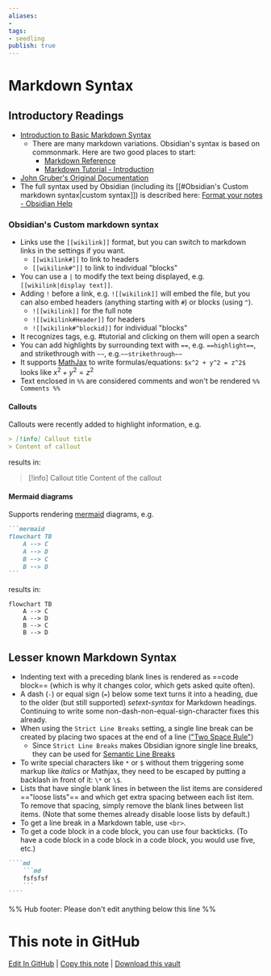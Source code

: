 ```yaml
---
aliases: 
- 
tags:
- seedling
publish: true
---
```


# Markdown Syntax

## Introductory Readings
- [Introduction to Basic Markdown Syntax](https://www.markdownguide.org/basic-syntax/)
	- There are many markdown variations. Obsidian's syntax is based on commonmark. Here are two good places to start:
		- [Markdown Reference](https://commonmark.org/help/)
		- [Markdown Tutorial - Introduction](https://commonmark.org/help/tutorial/index.html)
- [John Gruber's Original Documentation](https://daringfireball.net/projects/markdown/)
- The full syntax used by Obsidian (including its [[#Obsidian's Custom markdown syntax|custom syntax]]) is described here: [Format your notes - Obsidian Help](https://help.obsidian.md/How+to/Format+your+notes)

### Obsidian's Custom markdown syntax

- Links use the `[[wikilink]]` format, but you can switch to markdown links in the settings if you want. 
	- `[[wikilink#]]` to link to headers
	- `[[wikilink#^]]` to link to individual "blocks"
- You can use a `|` to modify the text being displayed, e.g. `[[wikilink|display text]]`.
- Adding `!` before a link, e.g. `![[wikilink]]` will embed the file, but you can also embed headers (anything starting with `#`) or blocks (using `^`).
	- `![[wikilink]]` for the full note
	- `![[wikilink#Header]]` for headers
	- `![[wikilink#^blockid]]` for individual "blocks"
- It recognizes tags, e.g. #tutorial and clicking on them will open a search
- You can add highlights by surrounding text with `==`, e.g. `==highlight==`, and strikethrough with `~~`, e.g.`~~strikethrough~~`
- It supports [MathJax](https://www.mathjax.org/) to write formulas/equations: `$x^2 + y^2 = z^2$` looks like $x^2 + y^2 = z^2$
- Text enclosed in `%%` are considered comments and won't be rendered `%% Comments %%`

#### Callouts

Callouts were recently added to highlight information, e.g. 

```markdown
> [!info] Callout title
> Content of callout
```

results in: 

> [!info] Callout title
> Content of the callout

#### Mermaid diagrams

Supports rendering [mermaid](https://mermaid-js.github.io/mermaid/#/) diagrams, e.g. 

````markdown
```mermaid
flowchart TB  
	A --> C  
	A --> D  
	B --> C  
	B --> D
```
````

results in:
```mermaid
flowchart TB  
	A --> C  
	A --> D  
	B --> C  
	B --> D
```

## Lesser known Markdown Syntax
- Indenting text with a preceding blank lines is rendered as ==code block== (which is why it changes color, which gets asked quite often).
- A dash (`-`) or equal sign (`=`) below some text turns it into a heading, due to the older (but still supported) *setext-syntax* for Markdown headings. Continuing to write some non-dash-non-equal-sign-character fixes this already.
- When using the `Strict Line Breaks` setting, a single line break can be created by placing two spaces at the end of a line (["Two Space Rule"](https://daringfireball.net/projects/markdown/syntax#p)) 
	- Since `Strict Line Breaks` makes Obsidian ignore single line breaks, they can be used for  [Semantic Line Breaks](https://sembr.org/)
- To write special characters like `*` or `$` without them triggering some markup like *italics* or Mathjax, they need to be escaped by putting a backlash in front of it: `\*` or `\$`.
- Lists that have single blank lines in between the list items are considered =="loose lists"== and which get extra spacing between each list item. To remove that spacing, simply remove the blank lines between list items. (Note that some themes already disable loose lists by default.)
- To get a line break in a Markdown table, use `<br>`.
- To get a code block in a code block, you can use four backticks. (To have a code block in a code block in a code block, you would use five, etc.)
	
`````md
````md
	```md
	fsfsfsf
	```
````
`````

%% Hub footer: Please don't edit anything below this line %%

# This note in GitHub

<span class="git-footer">[Edit In GitHub](https://github.dev/obsidian-community/obsidian-hub/blob/main/04%20-%20Guides%2C%20Workflows%2C%20%26%20Courses/Guides/Markdown%20Syntax.md "git-hub-edit-note") | [Copy this note](https://raw.githubusercontent.com/obsidian-community/obsidian-hub/main/04%20-%20Guides%2C%20Workflows%2C%20%26%20Courses/Guides/Markdown%20Syntax.md "git-hub-copy-note") | [Download this vault](https://github.com/obsidian-community/obsidian-hub/archive/refs/heads/main.zip "git-hub-download-vault") </span>
